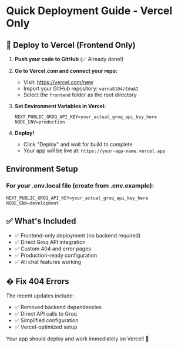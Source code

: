 # Quick Deployment Guide - Vercel Only

## 🚀 Deploy to Vercel (Frontend Only)

1. **Push your code to GitHub** (✅ Already done!)

2. **Go to Vercel.com and connect your repo:**
   - Visit: https://vercel.com/new
   - Import your GitHub repository: `varna8104/EduAI`
   - Select the `frontend` folder as the root directory

3. **Set Environment Variables in Vercel:**
   ```
   NEXT_PUBLIC_GROQ_API_KEY=your_actual_groq_api_key_here
   NODE_ENV=production
   ```

4. **Deploy!** 
   - Click "Deploy" and wait for build to complete
   - Your app will be live at: `https://your-app-name.vercel.app`

##  Environment Setup

### For your .env.local file (create from .env.example):
```
NEXT_PUBLIC_GROQ_API_KEY=your_actual_groq_api_key_here
NODE_ENV=development
```

## ✅ What's Included

- ✅ Frontend-only deployment (no backend required)
- ✅ Direct Groq API integration
- ✅ Custom 404 and error pages
- ✅ Production-ready configuration
- ✅ All chat features working

## � Fix 404 Errors

The recent updates include:
- ✅ Removed backend dependencies
- ✅ Direct API calls to Groq
- ✅ Simplified configuration
- ✅ Vercel-optimized setup

Your app should deploy and work immediately on Vercel! 🎉
